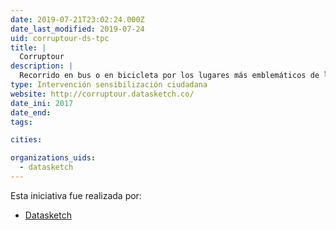 ```yaml
---
date: 2019-07-21T23:02:24.000Z
date_last_modified: 2019-07-24
uid: corruptour-ds-tpc
title: |
  Corruptour
description: |
  Recorrido en bus o en bicicleta por los lugares más emblemáticos de la corrupción en Bogotá y Colombia, haciendo paradas estrategicas donde se hacen cruces de datos de distintas fuentes públicas sobre contratación, corrupción, así como intervenciones artísticas alusivas a estos temas.
type: Intervención sensibilización ciudadana
website: http://corruptour.datasketch.co/
date_ini: 2017
date_end: 
tags:

cities: 

organizations_uids:
  - datasketch
---
```


Esta iniciativa fue realizada por:

- [Datasketch](/organizaciones/datasketch)
